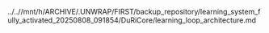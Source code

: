 ../..//mnt/h/ARCHIVE/.UNWRAP/FIRST/backup_repository/learning_system_fully_activated_20250808_091854/DuRiCore/learning_loop_architecture.md